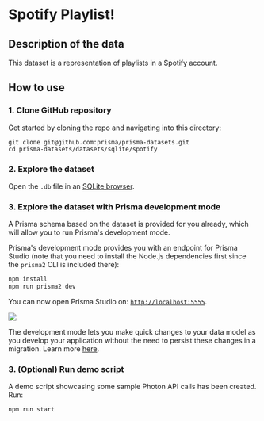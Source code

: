 # Spotify Playlist!

## Description of the data

This dataset is a representation of playlists in a Spotify account.  

## How to use

### 1. Clone GitHub repository

Get started by cloning the repo and navigating into this directory:

```
git clone git@github.com:prisma/prisma-datasets.git
cd prisma-datasets/datasets/sqlite/spotify
```

### 2. Explore the dataset

Open the `.db` file in an [SQLite browser](https://sqliteonline.com/).


### 3. Explore the dataset with Prisma development mode

A Prisma schema based on the dataset is provided for you already, which will allow you to run Prisma's development mode. 

Prisma's development mode provides you with an endpoint for Prisma Studio (note that you need to install the Node.js dependencies first since the `prisma2` CLI is included there):

```sh
npm install
npm run prisma2 dev
```

You can now open Prisma Studio on: [`http://localhost:5555`](http://localhost:5555).

![](https://i.imgur.com/rvbkFUCr.png)

The development mode lets you make quick changes to your data model as you develop your application without the need to persist these changes in a migration.  Learn more [here](https://github.com/prisma/prisma2/blob/master/docs/development-mode.md).


### 3. (Optional) Run demo script

A demo script showcasing some sample Photon API calls has been created.  Run:

```sh
npm run start
```
